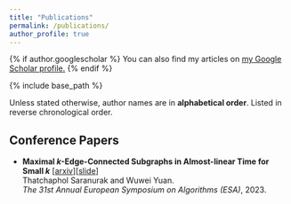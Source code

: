```yaml
---
title: "Publications"
permalink: /publications/
author_profile: true
---
```


{% if author.googlescholar %}
  You can also find my articles on <u><a href="{{author.googlescholar}}">my Google Scholar profile</a>.</u>
{% endif %}

{% include base_path %}


Unless stated otherwise, author names are in **alphabetical order**. Listed in reverse chronological order.

## Conference Papers
- **Maximal $k$-Edge-Connected Subgraphs in Almost-linear Time for Small $k$** \[[arxiv](https://arxiv.org/abs/2307.00147)\]\[[slide](/files/Maximal_k_Edge_Connected_Subgraphs_Presentation_Final.pdf)\]<br>
  Thatchaphol Saranurak and Wuwei Yuan.<br>
  *The 31st Annual European Symposium on Algorithms (ESA)*, 2023.

